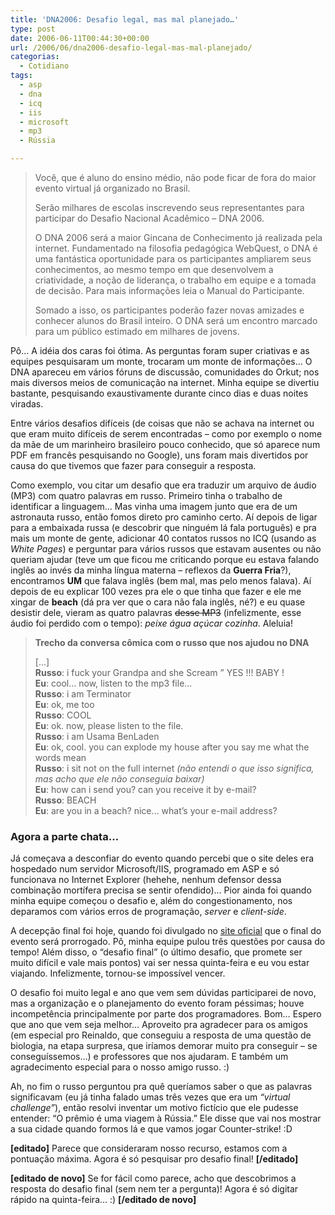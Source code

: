 ```yaml
---
title: 'DNA2006: Desafio legal, mas mal planejado…'
type: post
date: 2006-06-11T00:44:30+00:00
url: /2006/06/dna2006-desafio-legal-mas-mal-planejado/
categorias:
  - Cotidiano
tags:
  - asp
  - dna
  - icq
  - iis
  - microsoft
  - mp3
  - Rússia

---
```

> Você, que é aluno do ensino médio, não pode ficar de fora do maior evento virtual já organizado no Brasil.
>
> Serão milhares de escolas inscrevendo seus representantes para participar do Desafio Nacional Acadêmico – DNA 2006.
>
> O DNA 2006 será a maior Gincana de Conhecimento já realizada pela internet. Fundamentado na filosofia pedagógica WebQuest, o DNA é uma fantástica oportunidade para os participantes ampliarem seus conhecimentos, ao mesmo tempo em que desenvolvem a criatividade, a noção de liderança, o trabalho em equipe e a tomada de decisão. Para mais informações leia o Manual do Participante.
>
> Somado a isso, os participantes poderão fazer novas amizades e conhecer alunos do Brasil inteiro. O DNA será um encontro marcado para um público estimado em milhares de jovens.

Pô… A idéia dos caras foi ótima. As perguntas foram super criativas e as equipes pesquisaram um monte, trocaram um monte de informações… O DNA apareceu em vários fóruns de discussão, comunidades do Orkut; nos mais diversos meios de comunicação na internet. Minha equipe se divertiu bastante, pesquisando exaustivamente durante cinco dias e duas noites viradas.

Entre vários desafios difíceis (de coisas que não se achava na internet ou que eram muito difíceis de serem encontradas – como por exemplo o nome da mãe de um marinheiro brasileiro pouco conhecido, que só aparece num PDF em francês pesquisando no Google), uns foram mais divertidos por causa do que tivemos que fazer para conseguir a resposta.

Como exemplo, vou citar um desafio que era traduzir um arquivo de áudio (MP3) com quatro palavras em russo. Primeiro tinha o trabalho de identificar a linguagem… Mas vinha uma imagem junto que era de um astronauta russo, então fomos direto pro caminho certo. Aí depois de ligar para a embaixada russa (e descobrir que ninguém lá fala português) e pra mais um monte de gente, adicionar 40 contatos russos no ICQ (usando as _White Pages_) e perguntar para vários russos que estavam ausentes ou não queriam ajudar (teve um que ficou me criticando porque eu estava falando inglês ao invés da minha língua materna – reflexos da **Guerra Fria**?), encontramos **UM** que falava inglês (bem mal, mas pelo menos falava). Aí depois de eu explicar 100 vezes pra ele o que tinha que fazer e ele me xingar de **beach** (dá pra ver que o cara não fala inglês, né?) e eu quase desistir dele, vieram as quatro palavras ~~desse MP3~~ (infelizmente, esse áudio foi perdido com o tempo): _peixe água açúcar cozinha_. Aleluia!

> **Trecho da conversa cômica com o russo que nos ajudou no DNA**
>
> […]  
> **Russo**: i fuck your Grandpa and she Scream ” YES !!! BABY !  
> **Eu**: cool… now, listen to the mp3 file…  
> **Russo**: i am Terminator  
> **Eu**: ok, me too  
> **Russo**: COOL  
> **Eu**: ok. now, please listen to the file.  
> **Russo**: i am Usama BenLaden  
> **Eu**: ok, cool. you can explode my house after you say me what the words mean  
> **Russo**: i sit not on the full internet _(não entendi o que isso significa, mas acho que ele não conseguia baixar)_  
> **Eu**: how can i send you? can you receive it by e-mail?  
> **Russo**: BEACH  
> **Eu**: are you in a beach? nice… what’s your e-mail address?

### Agora a parte chata…

Já começava a desconfiar do evento quando percebi que o site deles era hospedado num servidor Microsoft/IIS, programado em ASP e só funcionava no Internet Explorer (hehehe, nenhum defensor dessa combinação mortífera precisa se sentir ofendido)… Pior ainda foi quando minha equipe começou o desafio e, além do congestionamento, nos deparamos com vários erros de programação, _server_ e _client-side_.

A decepção final foi hoje, quando foi divulgado no [site oficial][2] que o final do evento será prorrogado. Pô, minha equipe pulou três questões por causa do tempo! Além disso, o “desafio final” (o último desafio, que promete ser muito difícil e vale mais pontos) vai ser nessa quinta-feira e eu vou estar viajando. Infelizmente, tornou-se impossível vencer.

O desafio foi muito legal e ano que vem sem dúvidas participarei de novo, mas a organização e o planejamento do evento foram péssimas; houve incompetência principalmente por parte dos programadores. Bom… Espero que ano que vem seja melhor… Aproveito pra agradecer para os amigos (em especial pro Reinaldo, que conseguiu a resposta de uma questão de biologia, na etapa surpresa, que iríamos demorar muito pra conseguir – se conseguíssemos…) e professores que nos ajudaram. E também um agradecimento especial para o nosso amigo russo. :)

Ah, no fim o russo perguntou pra quê queríamos saber o que as palavras significavam (eu já tinha falado umas três vezes que era um _“virtual challenge”_), então resolvi inventar um motivo fictício que ele pudesse entender: “O prêmio é uma viagem à Rússia.” Ele disse que vai nos mostrar a sua cidade quando formos lá e que vamos jogar Counter-strike! :D

**[editado]** Parece que consideraram nosso recurso, estamos com a pontuação máxima. Agora é só pesquisar pro desafio final! **[/editado]**

**[editado de novo]** Se for fácil como parece, acho que descobrimos a resposta do desafio final (sem nem ter a pergunta)! Agora é só digitar rápido na quinta-feira… :) **[/editado de novo]**

 [2]: http://www.dna2006.org

